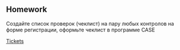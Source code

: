 ## Homework

Создайте список проверок (чеклист) на пару любых контролов на форме регистрации, оформьте чеклист в программе CASE


[Tickets](https://ticket-service-69443.firebaseapp.com/registration)